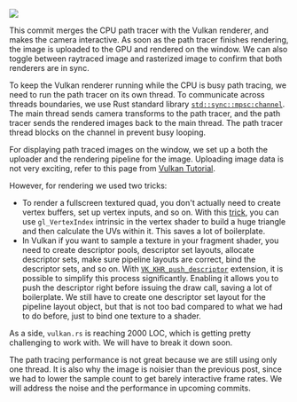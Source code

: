 <info
    title="Interactive CPU path tracer"
    link="interactive-cpu-path-tracer"
    date="2023-01-12"
    commit="956e4bf6a4fdb2db5ea790acac1227c0297e58ac"
/>

![](media/interactive-cpu-path-tracer/title.apng)

This commit merges the CPU path tracer with the Vulkan renderer, and makes the
camera interactive. As soon as the path tracer finishes rendering, the image is
uploaded to the GPU and rendered on the window. We can also toggle between
raytraced image and rasterized image to confirm that both renderers are in sync.

To keep the Vulkan renderer running while the CPU is busy path tracing, we need
to run the path tracer on its own thread. To communicate across threads
boundaries, we use Rust standard library
[`std::sync::mpsc:channel`](https://doc.rust-lang.org/std/sync/mpsc/index.html).
The main thread sends camera transforms to the path tracer, and the path tracer
sends the rendered images back to the main thread. The path tracer thread blocks
on the channel in prevent busy looping.

For displaying path traced images on the window, we set up a both the uploader
and the rendering pipeline for the image. Uploading image data is not very
exciting, refer to this page from [Vulkan
Tutorial](https://vulkan-tutorial.com/Texture_mapping/Images).

However, for rendering we used two tricks:

- To render a fullscreen textured quad, you don't actually need to create vertex
  buffers, set up vertex inputs, and so on. With this
  [trick](https://www.saschawillems.de/blog/2016/08/13/vulkan-tutorial-on-rendering-a-fullscreen-quad-without-buffers/),
  you can use `gl_VertexIndex` intrinsic in the vertex shader to build a huge
  triangle and then calculate the UVs within it. This saves a lot of boilerplate.
- In Vulkan if you want to sample a texture in your fragment shader, you need to
  create descriptor pools, descriptor set layouts, allocate descriptor sets, make
  sure pipeline layouts are correct, bind the descriptor sets, and so on. With
  [`VK_KHR_push_descriptor`](https://registry.khronos.org/vulkan/specs/1.3-extensions/html/vkspec.html#VK_KHR_push_descriptor)
  extension, it is possible to simplify this process significantly. Enabling it
  allows you to push the descriptor right before issuing the draw call, saving a
  lot of boilerplate. We still have to create one descriptor set layout for the
  pipeline layout object, but that is not too bad compared to what we had to do
  before, just to bind one texture to a shader.

As a side, `vulkan.rs` is reaching 2000 LOC, which is getting pretty challenging
to work with. We will have to break it down soon.

The path tracing performance is not great because we are still using only one
thread. It is also why the image is noisier than the previous post, since we had
to lower the sample count to get barely interactive frame rates. We will address
the noise and the performance in upcoming commits.
